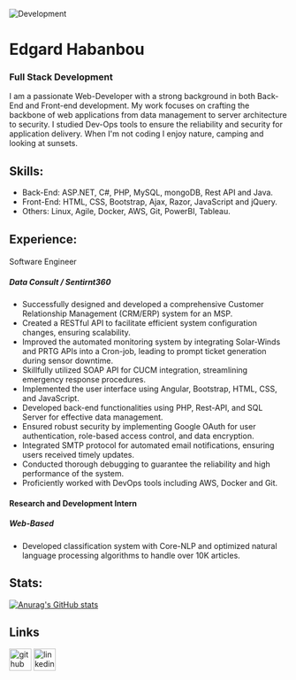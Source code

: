 ![Development](https://github.com/edgardhab/edgardhab/blob/main/github-header-image.png)

# Edgard Habanbou

### Full Stack Development

I am a passionate Web-Developer with a strong background in both Back-End and Front-end development. My work focuses on crafting the backbone of web applications from data management to server architecture to security. I studied Dev-Ops tools to ensure the reliability and security for application delivery. When I'm not coding I enjoy nature, camping and looking at sunsets.

## Skills:

- Back-End: ASP.NET, C#, PHP, MySQL, mongoDB, Rest API and Java.
- Front-End: HTML, CSS, Bootstrap, Ajax, Razor, JavaScript and jQuery.
- Others: Linux, Agile, Docker, AWS, Git, PowerBI, Tableau.

## Experience:

####Software Engineer
##### Data Consult / Sentirnt360

- Successfully designed and developed a comprehensive Customer Relationship Management (CRM/ERP) system for an MSP.
- Created a RESTful API to facilitate efficient system configuration changes, ensuring scalability.
- Improved the automated monitoring system by integrating Solar-Winds and PRTG APIs into a Cron-job, leading to prompt
ticket generation during sensor downtime.
- Skillfully utilized SOAP API for CUCM integration, streamlining emergency response procedures.
- Implemented the user interface using Angular, Bootstrap, HTML, CSS, and JavaScript.
- Developed back-end functionalities using PHP, Rest-API, and SQL Server for effective data management.
- Ensured robust security by implementing Google OAuth for user authentication, role-based access control, and data encryption.
- Integrated SMTP protocol for automated email notifications, ensuring users received timely updates.
- Conducted thorough debugging to guarantee the reliability and high performance of the system.
- Proficiently worked with DevOps tools including AWS, Docker and Git.

#### Research and Development Intern
##### Web-Based 
- Developed classification system with Core-NLP and optimized natural language processing algorithms to handle over
10K articles.

## Stats:

[![Anurag's GitHub stats](https://github-readme-stats.vercel.app/api?username=edgardhab)](https://github.com/anuraghazra/github-readme-stats)

## Links

[<img src='https://cdn.jsdelivr.net/npm/simple-icons@3.0.1/icons/github.svg' alt='github' height='40'>](https://github.com/https://github.com/edgardhab)  [<img src='https://cdn.jsdelivr.net/npm/simple-icons@3.0.1/icons/linkedin.svg' alt='linkedin' height='40'>](https://www.linkedin.com/in/https://www.linkedin.com/in/edgard-habanbou//)  





